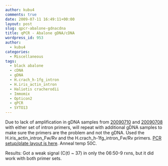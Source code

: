 ```yaml
---
author: kubu4
comments: true
date: 2009-07-11 16:49:11+00:00
layout: post
slug: qpcr-abalone-gdnacdna
title: qPCR - Abalone gDNA/cDNA
wordpress_id: 953
author:
  - kubu4
categories:
  - Miscellaneous
tags:
  - black abalone
  - cDNA
  - gDNA
  - H.crach_h-1fg_intron
  - H.iris_actin_intron
  - Haliotis cracherodii
  - Immomix
  - Opticon2
  - qPCR
  - SYTO13
---
```


Due to lack of amplification in gDNA samples from [20090710](/Sam%27s+Working+Notebook+Jun-Aug+2009#sjw20090710) and [20090708](/Sam%27s+Working+Notebook+Jun-Aug+2009#sjw20090708) with either set of intron primers, will repeat with additional gDNA samples to make sure the primers are the problem and not the gDNA. Used the H.iris_actin_intron_Fw/Rv and the H.crach_h-1fg_intron_Fw/Rv primers. [PCR setup/plate layout is here](http://eagle.fish.washington.edu/Arabidopsis/Notebook%20Workup%20Files/20090713-01.jpg). Anneal temp 50C.

Results: Got a weak signal (C(t) ~ 37) in only the 06:50-9 rxns, but it did work with both primer sets.
